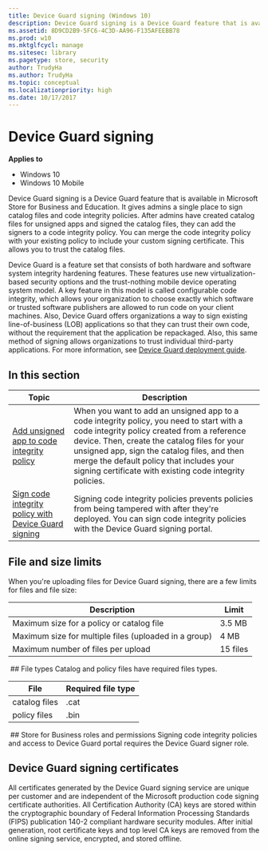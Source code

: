 ```yaml
---
title: Device Guard signing (Windows 10)
description: Device Guard signing is a Device Guard feature that is available in the Microsoft Store for Business and Microsoft Store for Education.
ms.assetid: 8D9CD2B9-5FC6-4C3D-AA96-F135AFEEBB78
ms.prod: w10
ms.mktglfcycl: manage
ms.sitesec: library
ms.pagetype: store, security
author: TrudyHa
ms.author: TrudyHa
ms.topic: conceptual
ms.localizationpriority: high
ms.date: 10/17/2017
---
```


# Device Guard signing


**Applies to**

-   Windows 10
-   Windows 10 Mobile

Device Guard signing is a Device Guard feature that is available in Microsoft Store for Business and Education. It gives admins a single place to sign catalog files and code integrity policies. After admins have created catalog files for unsigned apps and signed the catalog files, they can add the signers to a code integrity policy. You can merge the code integrity policy with your existing policy to include your custom signing certificate. This allows you to trust the catalog files.

Device Guard is a feature set that consists of both hardware and software system integrity hardening features. These features use new virtualization-based security options and the trust-nothing mobile device operating system model. A key feature in this model is called configurable code integrity, which allows your organization to choose exactly which software or trusted software publishers are allowed to run code on your client machines. Also, Device Guard offers organizations a way to sign existing line-of-business (LOB) applications so that they can trust their own code, without the requirement that the application be repackaged. Also, this same method of signing allows organizations to trust individual third-party applications. For more information, see [Device Guard deployment guide](https://docs.microsoft.com/windows/device-security/device-guard/device-guard-deployment-guide).

## In this section

| Topic | Description |
| ----- | ----------- |
| [Add unsigned app to code integrity policy](add-unsigned-app-to-code-integrity-policy.md) | When you want to add an unsigned app to a code integrity policy, you need to start with a code integrity policy created from a reference device. Then, create the catalog files for your unsigned app, sign the catalog files, and then merge the default policy that includes your signing certificate with existing code integrity policies. |
| [Sign code integrity policy with Device Guard signing](sign-code-integrity-policy-with-device-guard-signing.md) | Signing code integrity policies prevents policies from being tampered with after they're deployed. You can sign code integrity policies with the Device Guard signing portal. |

## File and size limits
When you're uploading files for Device Guard signing, there are a few limits for files and file size:

| Description                                           | Limit    |
|-------------------------------------------------------|----------|
| Maximum size for a policy or catalog file             | 3.5 MB   |
| Maximum size for multiple files (uploaded in a group) | 4 MB     |
| Maximum number of files per upload                    | 15 files |

 ## File types
Catalog and policy files have required files types.

| File          | Required file type |
|---------------|--------------------|
| catalog files | .cat               |
| policy files  | .bin               |

 ##  Store for Business roles and permissions
Signing code integrity policies and access to Device Guard portal requires the Device Guard signer role.

## Device Guard signing certificates
All certificates generated by the Device Guard signing service are unique per customer and are independent of the Microsoft production code signing certificate authorities. All Certification Authority (CA) keys are stored within the cryptographic boundary of Federal Information Processing Standards (FIPS) publication 140-2 compliant hardware security modules. After initial generation, root certificate keys and top level CA keys are removed from the online signing service, encrypted, and stored offline.
